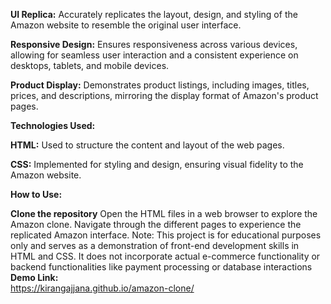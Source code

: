 **UI Replica:** 
Accurately replicates the layout, design, and styling of the Amazon website to resemble the original user interface.

**Responsive Design:**
Ensures responsiveness across various devices, allowing for seamless user interaction and a consistent experience on desktops, tablets, and mobile devices.


**Product Display:**
Demonstrates product listings, including images, titles, prices, and descriptions, mirroring the display format of Amazon's product pages.


**Technologies Used:**

**HTML:**
Used to structure the content and layout of the web pages.

**CSS:** 
Implemented for styling and design, ensuring visual fidelity to the Amazon website.

**How to Use:**

**Clone the repository**
Open the HTML files in a web browser to explore the Amazon clone.
Navigate through the different pages to experience the replicated Amazon interface.
Note: This project is for educational purposes only and serves as a demonstration of front-end development skills in HTML and CSS. It does not incorporate actual e-commerce functionality or backend functionalities like payment processing or database interactions
**Demo Link:**   
https://kirangajjana.github.io/amazon-clone/
